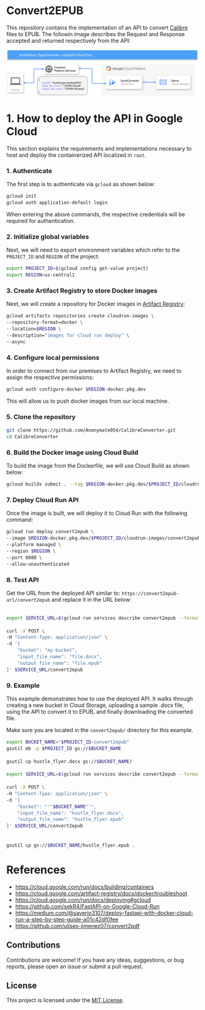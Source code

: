 # Convert2EPUB

This repository contains the implementation of an API to convert [Calibre](https://calibre-ebook.com/) files to EPUB. The followin image describes the Request and Response accepted and returned respectively from the API:

![API](img/Diagram.svg)


# 1. How to deploy the API in Google Cloud
This section explains the requirements and implementations necessary to host and deploy the containerized API localized in `root`.

### 1. Authenticate

The first step is to authenticate via `gcloud` as shown below:

```bash
gcloud init
gcloud auth application-default login
```

When entering the above commands, the respective credentials will be required for authentication.

### 2. Initialize global variables

Next, we will need to export environment variables which refer to the `PROJECT_ID` and `REGION` of the project:

```bash
export PROJECT_ID=$(gcloud config get-value project)
export REGION=us-central1
```

### 3. Create Artifact Registry to store Docker images

Next, we will create a repository for Docker images in [Artifact Registry](https://cloud.google.com/artifact-registry):

```bash
gcloud artifacts repositories create cloudrun-images \
--repository-format=docker \
--location=$REGION \
--description="images for cloud run deploy" \
--async
```

### 4. Configure local permissions

In order to connect from our premises to Artifact Registry, we need to assign the respective permissions:

```bash
gcloud auth configure-docker $REGION-docker.pkg.dev
```

This will allow us to push docker images from our local machine.
### 5. Clone the repository

```bash
git clone https://github.com/Anonymate054/CalibreConverter.git
cd CalibreConverter
```
### 6. Build the Docker image using Cloud Build

To build the image from the Dockerfile, we will use Cloud Build as shown below:

```bash
gcloud builds submit . --tag $REGION-docker.pkg.dev/$PROJECT_ID/cloudrun-images/convert2epub:latest
```

### 7. Deploy Cloud Run API

Once the image is built, we will deploy it to Cloud Run with the following command:

```bash
gcloud run deploy convert2epub \
--image $REGION-docker.pkg.dev/$PROJECT_ID/cloudrun-images/convert2epub \
--platform managed \
--region $REGION \
--port 8080 \
--allow-unauthenticated 
```

### 8. Test API

Get the URL from the deployed API similar to:  `https://convert2epub-url/convert2epub` and replace it in the URL below:

```bash

export SERVICE_URL=$(gcloud run services describe convert2epub --format='value(status.url)' --region=$REGION)

curl -X POST \
-H "Content-Type: application/json" \
-d '{
    "bucket": "my-bucket",
    "input_file_name": "file.docx",
    "output_file_name": "file.epub" 
}' $SERVICE_URL/convert2epub
```

### 9. Example

This example demonstrates how to use the deployed API. It walks through creating a new bucket in Cloud Storage, uploading a sample .docx file, using the API to convert it to EPUB, and finally downloading the converted file.

Make sure you are located in the `convert2epub/` directory for this example.

```bash
export BUCKET_NAME="$PROJECT_ID-convert2epub"
gsutil mb -p $PROJECT_ID gs://$BUCKET_NAME

gsutil cp hustle_flyer.docx gs://$BUCKET_NAME/

export SERVICE_URL=$(gcloud run services describe convert2epub --format='value(status.url)' --region=$REGION)

curl -X POST \
-H "Content-Type: application/json" \
-d '{
    "bucket": "'"$BUCKET_NAME"'",
    "input_file_name": "hustle_flyer.docx",
    "output_file_name": "hustle_flyer.epub" 
}' $SERVICE_URL/convert2epub


gsutil cp gs://$BUCKET_NAME/hustle_flyer.epub .
```

# References
- https://cloud.google.com/run/docs/building/containers
- https://cloud.google.com/artifact-registry/docs/docker/troubleshoot
- https://cloud.google.com/run/docs/deploying#gcloud
- https://github.com/sekR4/FastAPI-on-Google-Cloud-Run
- https://medium.com/@saverio3107/deploy-fastapi-with-docker-cloud-run-a-step-by-step-guide-a01c42df0fee
- https://github.com/ulises-jimenez07/convert2pdf


## Contributions

Contributions are welcome! If you have any ideas, suggestions, or bug reports, please open an issue or submit a pull request.

## License

This project is licensed under the [MIT License](LICENSE).

